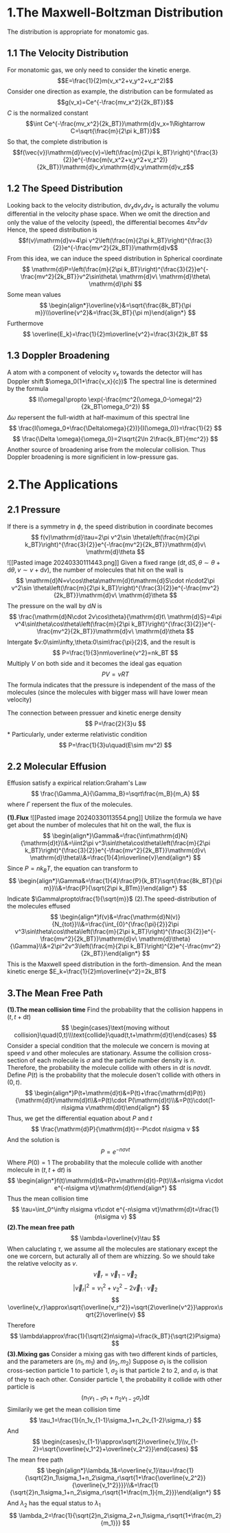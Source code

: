 # 1.The Maxwell-Boltzman Distribution
The distribution is appropriate for monatomic gas.
## 1.1 The Velocity Distribution
For monatomic gas, we only need to consider the kinetic energe.
$$E=\frac{1}{2}m(v_x^2+v_y^2+v_z^2)$$
Consider one direction as example, the distribution can be formulated as
$$g(v_x)=Ce^{-\frac{mv_x^2}{2k_BT}}$$
$C$ is the normalized constant
$$\int Ce^{-\frac{mv_x^2}{2k_BT}}\mathrm{d}v_x=1\Rightarrow C=\sqrt{\frac{m}{2\pi k_BT}}$$
So that, the complete distribution is
$$f(\vec{v})\mathrm{d}\vec{v}=\left(\frac{m}{2\pi k_BT}\right)^{\frac{3}{2}}e^{-\frac{m(v_x^2+v_y^2+v_z^2)}{2k_BT}}\mathrm{d}v_x\mathrm{d}v_y\mathrm{d}v_z$$
## 1.2 The Speed Distribution
Looking back to the velocity distribution, $\mathrm{d}v_x\mathrm{d}v_y\mathrm{d}v_z$ is acturally the volumu differential in the velocity phase space.
When we omit the direction and only the value of the velocity (speed), the differential becomes $4\pi v^2\mathrm{d}v$
Hence, the speed distribution is
$$f(v)\mathrm{d}v=4\pi v^2\left(\frac{m}{2\pi k_BT}\right)^{\frac{3}{2}}e^{-\frac{mv^2}{2k_BT}}\mathrm{d}v$$
From this idea, we can induce the speed distribution in Spherical coordinate
$$
\mathrm{d}P=\left(\frac{m}{2\pi k_BT}\right)^{\frac{3}{2}}e^{-\frac{mv^2}{2k_BT}}v^2\sin\theta\ \mathrm{d}v\ \mathrm{d}\theta\ \mathrm{d}\phi
$$
Some mean values
$$
\begin{align*}\overline{v}&=\sqrt{\frac{8k_BT}{\pi m}}\\\overline{v^2}&=\frac{3k_BT}{\pi m}\end{align*}
$$
Furthermove
$$
\overline{E_k}=\frac{1}{2}m\overline{v^2}=\frac{3}{2}k_BT
$$
## 1.3 Doppler Broadening
A atom with a component of velocity $v_x$ towards the detector will has Doppler shift $\omega_0(1+\frac{v_x}{c})$
The spectral line is determined by the formula
$$
I(\omega)\propto \exp(-\frac{mc^2(\omega_0-\omega)^2}{2k_BT\omega_0^2})
$$
$\Delta \omega$ repersent the full-width at half-maximum of this spectral line
$$
\frac{I(\omega_0+\frac{\Delta\omega}{2})}{I(\omega_0)}=\frac{1}{2}
$$
$$
\frac{\Delta \omega}{\omega_0}=2\sqrt{2\ln 2\frac{k_BT}{mc^2}}
$$
Another source of broadening arise from the molecular collision. Thus Doppler broadening is more significient in low-pressure gas.
# 2.The Applications
## 2.1 Pressure
If there is a symmetry in $\phi$, the speed distribution in coordinate becomes
$$
f(v)\mathrm{d}\tau=2\pi v^2\sin \theta\left(\frac{m}{2\pi k_BT}\right)^{\frac{3}{2}}e^{-\frac{mv^2}{2k_BT}}\mathrm{d}v\ \mathrm{d}\theta
$$
![[Pasted image 20240330111443.png]]
Given a fixed range $(\mathrm{d}t,\mathrm{d}S,\theta\sim\theta+\mathrm{d}\theta,v\sim v+\mathrm{d}v)$, the number of molecules that hit on the wall is
$$
\mathrm{d}N=v\cos\theta\mathrm{d}t\mathrm{d}S\cdot n\cdot2\pi v^2\sin \theta\left(\frac{m}{2\pi k_BT}\right)^{\frac{3}{2}}e^{-\frac{mv^2}{2k_BT}}\mathrm{d}v\ \mathrm{d}\theta
$$
The pressure on the wall by $\mathrm{d}N$ is 
$$
\frac{\mathrm{d}N\cdot 2v\cos\theta}{\mathrm{d}t\ \mathrm{d}S}=4\pi v^4\sin\theta\cos\theta\left(\frac{m}{2\pi k_BT}\right)^{\frac{3}{2}}e^{-\frac{mv^2}{2k_BT}}\mathrm{d}v\ \mathrm{d}\theta
$$
Intergate $v:0\sim\infty,\theta:0\sim\frac{\pi}{2}$, and the result is
$$
P=\frac{1}{3}nm\overline{v^2}=nk_BT
$$
Multiply $V$ on both side and it becomes the ideal gas equation
$$
PV=\nu RT
$$
The formula indicates that the pressure is independent of the mass of the molecules (since the molecules with bigger mass will have lower mean velocity)

The connection between pressuer and kinetic energe density
$$
P=\frac{2}{3}u
$$
\* Particularly, under exterme relativistic condition
$$
P=\frac{1}{3}u\quad(E\sim mv^2)
$$
## 2.2 Molecular Effusion
Effusion satisfy a expirical relation:Graham's Law
$$
\frac{\Gamma_A}{\Gamma_B}=\sqrt\frac{m_B}{m_A}
$$
where $\Gamma$ repersent the flux of the molecules.

**(1).Flux**
![[Pasted image 20240330113554.png]]
Utilize the formula we have get about the number of molecules that hit on the wall, the flux is
$$
\begin{align*}\Gamma&=\frac{\int\mathrm{d}N}{\mathrm{d}t}\\&=\iint2\pi v^3\sin\theta\cos\theta\left(\frac{m}{2\pi k_BT}\right)^{\frac{3}{2}}e^{-\frac{mv^2}{2k_BT}}\mathrm{d}v\ \mathrm{d}\theta\\&=\frac{1}{4}n\overline{v}\end{align*}
$$
Since $P=nk_BT$, the equation can transform to
$$
\begin{align*}\Gamma&=\frac{1}{4}\frac{P}{k_BT}\sqrt{\frac{8k_BT}{\pi m}}\\&=\frac{P}{\sqrt{2\pi k_BTm}}\end{align*}
$$
Indicate $\Gamma\propto\frac{1}{\sqrt{m}}$
(2).The speed-distribution of the molecules effused
$$
\begin{align*}f(v)&=\frac{\mathrm{d}N(v)}{N_{tot}}\\&=\frac{\int_{0}^{\frac{\pi}{2}}2\pi v^3\sin\theta\cos\theta\left(\frac{m}{2\pi k_BT}\right)^{\frac{3}{2}}e^{-\frac{mv^2}{2k_BT}}\mathrm{d}v\ \mathrm{d}\theta}{\Gamma}\\&=2\pi^2v^3\left(\frac{m}{2\pi k_BT}\right)^{2}e^{-\frac{mv^2}{2k_BT}}\end{align*}
$$
This is the Maxwell speed distribution in the forth-dimension.
And the mean kinetic energe $E_k=\frac{1}{2}m\overline{v^2}=2k_BT$
## 3.The Mean Free Path
**(1).The mean collision time**
Find the probability that the collision happens in $(t,t+\mathrm{d}t)$
$$
\begin{cases}\text{moving without collision}\quad(0,t)\\\text{collide}\quad(t,t+\mathrm{d}t)\end{cases}
$$
Consider a special condition that the molecule we concern is moving at speed $v$ and other molecules are stationary. Assume the collision cross-section of each molecule is $\sigma$ and the particle number density is $n$.
Therefore, the probability the molecule collide with others in $\mathrm{d}t$ is $n\sigma v\mathrm{d}t$.
Define $P(t)$ is the probability that the molecule dosen't collide with others in $(0,t)$. 
$$
\begin{align*}P(t+\mathrm{d}t)&=P(t)+\frac{\mathrm{d}P(t)}{\mathrm{d}t}\mathrm{d}t\\&=P(t)\cdot P(\mathrm{d}t)\\&=P(t)\cdot(1-n\sigma v\mathrm{d}t)\end{align*}
$$
Thus, we get the differential equation about $P$ and $t$
$$
\frac{\mathrm{d}P}{\mathrm{d}t}=-P\cdot n\sigma v
$$
And the solution is 
$$
P=e^{-n\sigma vt}
$$
Where $P(0)=1$
The probability that the molecule collide with another molecule in $(t,t+\mathrm{d}t)$ is
$$
\begin{align*}f(t)\mathrm{d}t&=P(t+\mathrm{d}t)-P(t)\\&=n\sigma v\cdot e^{-n\sigma vt}\mathrm{d}t\end{align*}
$$
Thus the mean collision time
$$
\tau=\int_0^\infty n\sigma vt\cdot e^{-n\sigma vt}\mathrm{d}t=\frac{1}{n\sigma v}
$$
**(2).The mean free path**
$$
\lambda=\overline{v}\tau
$$
When caluclating $\tau$, we assume all the molecules are stationary except the one we corcern, but acturally all of them are whizzing. So we should take the relative velocity as $v$.
$$
\vec{v}_r=\vec{v}_1-\vec{v}_2
$$
$$
|\vec{v}_r|^2=v_1^2+v_2^2-2\vec{v}_1\cdot\vec{v}_2
$$
$$
\overline{v_r}\approx\sqrt{\overline{v_r^2}}=\sqrt{2\overline{v^2}}\approx\sqrt{2}\overline{v}
$$
Therefore
$$
\lambda\approx\frac{1}{\sqrt{2}n\sigma}=\frac{k_BT}{\sqrt{2}P\sigma}
$$
**(3).Mixing gas**
Consider a mixing gas with two different kinds of particles, and the parameters are $(n_1,m_1)$ and $(n_2,m_2)$
Suppose $\sigma_1$ is the collision cross-section particle 1 to particle 1, $\sigma_2$ is that particle 2 to 2, and $\sigma_r$ is that of they to each other.
Consider particle 1, the probability it collide with other particle is
$$
(n_1v_{1-1}\sigma_1+n_2v_{1-2}\sigma_r)\mathrm{d}t
$$
Similarily we get the mean collision time
$$
\tau_1=\frac{1}{n_1v_{1-1}\sigma_1+n_2v_{1-2}\sigma_r}
$$
And
$$
\begin{cases}v_{1-1}\approx\sqrt{2}\overline{v_1}\\v_{1-2}=\sqrt{\overline{v_1^2}+\overline{v_2^2}}\end{cases}
$$
The mean free path
$$
\begin{align*}\lambda_1&=\overline{v_1}\tau=\frac{1}{\sqrt{2}n_1\sigma_1+n_2\sigma_r\sqrt{1+\frac{\overline{v_2^2}}{\overline{v_1^2}}}}\\&=\frac{1}{\sqrt{2}n_1\sigma_1+n_2\sigma_r\sqrt{1+\frac{m_1}{m_2}}}\end{align*}
$$
And $\lambda_2$ has the equal status to $\lambda_1$
$$
\lambda_2=\frac{1}{\sqrt{2}n_2\sigma_2+n_1\sigma_r\sqrt{1+\frac{m_2}{m_1}}}
$$
